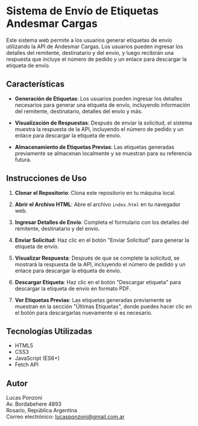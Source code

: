 # Sistema de Envío de Etiquetas Andesmar Cargas

Este sistema web permite a los usuarios generar etiquetas de envío utilizando la API de Andesmar Cargas. Los usuarios pueden ingresar los detalles del remitente, destinatario y del envío, y luego recibirán una respuesta que incluye el número de pedido y un enlace para descargar la etiqueta de envío.

## Características

- **Generación de Etiquetas**: Los usuarios pueden ingresar los detalles necesarios para generar una etiqueta de envío, incluyendo información del remitente, destinatario, detalles del envío y más.
  
- **Visualización de Respuestas**: Después de enviar la solicitud, el sistema muestra la respuesta de la API, incluyendo el número de pedido y un enlace para descargar la etiqueta de envío.

- **Almacenamiento de Etiquetas Previas**: Las etiquetas generadas previamente se almacenan localmente y se muestran para su referencia futura.

## Instrucciones de Uso

1. **Clonar el Repositorio**: Clona este repositorio en tu máquina local.

2. **Abrir el Archivo HTML**: Abre el archivo `index.html` en tu navegador web.

3. **Ingresar Detalles de Envío**: Completa el formulario con los detalles del remitente, destinatario y del envío.

4. **Enviar Solicitud**: Haz clic en el botón "Enviar Solicitud" para generar la etiqueta de envío.

5. **Visualizar Respuesta**: Después de que se complete la solicitud, se mostrará la respuesta de la API, incluyendo el número de pedido y un enlace para descargar la etiqueta de envío.

6. **Descargar Etiqueta**: Haz clic en el botón "Descargar etiqueta" para descargar la etiqueta de envío en formato PDF.

7. **Ver Etiquetas Previas**: Las etiquetas generadas previamente se muestran en la sección "Últimas Etiquetas", donde puedes hacer clic en el botón para descargarlas nuevamente si es necesario.

## Tecnologías Utilizadas

- HTML5
- CSS3
- JavaScript (ES6+)
- Fetch API

## Autor

Lucas Ponzoni  
Av. Bordabehere 4893  
Rosario, República Argentina  
Correo electrónico: lucasponzoni@gmail.com.ar
